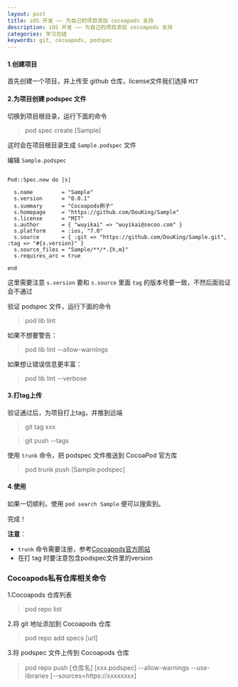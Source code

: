 ```yaml
---
layout: post
title: iOS 开发 —— 为自己的项目添加 cocoapods 支持
description: iOS 开发 —— 为自己的项目添加 cocoapods 支持
categories: 学习总结
keywords: git, cocoapods, podspec
---
```



#### 1.创建项目

首先创建一个项目，并上传至 github 仓库，license文件我们选择 `MIT`

#### 2.为项目创建 podspec 文件

切换到项目根目录，运行下面的命令

> pod spec create [Sample]

这时会在项目根目录生成 `Sample.podspec` 文件

编辑 `Sample.podspec`

```

Pod::Spec.new do |s|

  s.name         = "Sample"
  s.version      = "0.0.1"
  s.summary      = "Cocoapods例子"
  s.homepage     = "https://github.com/DouKing/Sample"
  s.license      = "MIT"
  s.author       = { "wuyikai" => "wuyikai@secoo.com" }
  s.platform     = :ios, "7.0"
  s.source       = { :git => "https://github.com/DouKing/Sample.git", :tag => "#{s.version}" }
  s.source_files = "Sample/**/*.{h,m}"
  s.requires_arc = true

end

```

这里需要注意 `s.version` 要和 `s.source` 里面 `tag` 的版本号要一致，不然后面验证会不通过

验证 podspec 文件，运行下面的命令

> pod lib lint

如果不想要警告：

> pod lib lint --allow-warnings

如果想让错误信息更丰富：

> pod lib lint --verbose

#### 3.打tag上传

验证通过后，为项目打上tag，并推到远端

> git tag xxx

> git push --tags

使用 `trunk` 命令，把 podspec 文件推送到 CocoaPod 官方库

> pod trunk push [Sample.podspec]

#### 4.使用

如果一切顺利，使用 `pod search Sample` 便可以搜索到。

完成！

**注意**：

- `trunk` 命令需要注册，参考[Cocoapods官方网站](https://guides.cocoapods.org/making/getting-setup-with-trunk.html)
- 在打 tag 时要注意包含podspec文件里的version

### Cocoapods私有仓库相关命令

1.Cocoapods 仓库列表

> pod repo list

2.将 git 地址添加到 Cocoapods 仓库

> pod repo add specs [url]

3.将 podspec 文件上传到 Cocoapods 仓库

> pod repo push [仓库名] [xxx.podspec] --allow-warnings --use-libraries [--sources=https://xxxxxxxx]
